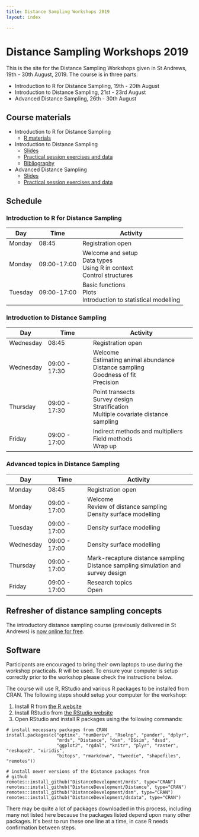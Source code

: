 ```yaml
---
title: Distance Sampling Workshops 2019
layout: index

---
```


# Distance Sampling Workshops 2019

This is the site for the Distance Sampling Workshops given in St Andrews, 19th - 30th August, 2019. The course is in three parts:


- Introduction to R for Distance Sampling, 19th - 20th August
- Introduction to Distance Sampling, 21st - 23rd August
- Advanced Distance Sampling, 26th - 30th August



## Course materials

- Introduction to R for Distance Sampling
  - [R materials](R/index.html)
- Introduction to Distance Sampling
  - [Slides](intro/slides.html)
  - [Practical session exercises and data](intro/practicals.html)
  - [Bibliography](intro/bibliography.html)
- Advanced Distance Sampling
  - [Slides](adv/slides.html)
  - [Practical session exercises and data](adv/practicals.html)


## Schedule

### Introduction to R for Distance Sampling

Day | Time | Activity
-------|-------|--------------------------
Monday | 08:45 | Registration open
Monday | 09:00-17:00 | Welcome and setup<br/>Data types<br/>Using R in context<br/>Control structures
Tuesday | 09:00-17:00 | Basic functions<br/>Plots<br/>Introduction to statistical modelling


### Introduction to Distance Sampling
 
Day | Time | Activity
-------|-------|--------------------------
Wednesday | 08:45 | Registration open
Wednesday | 09:00 - 17:30 | Welcome<br/>Estimating animal abundance<br/>Distance sampling<br/>Goodness of fit<br/>Precision
Thursday | 09:00 - 17:30 | Point transects<br/>Survey design<br/>Stratification<br/>Multiple covariate distance sampling
Friday | 09:00 - 17:00 | Indirect methods and multipliers<br/>Field methods<br/>Wrap up


### Advanced topics in Distance Sampling

Day | Time | Activity
-------|-------|--------------------------
Monday | 08:45 |Registration open
Monday | 09:00 - 17:00 | Welcome<br/>Review of distance sampling<br/>Density surface modelling
Tuesday | 09:00 - 17:00 | Density surface modelling
Wednesday | 09:00 - 17:00 | Density surface modelling
Thursday | 09:00 - 17:00 | Mark-recapture distance sampling<br/>Distance sampling simulation and survey design
Friday | 09:00 - 17:00 | Research topics<br/>Open


## Refresher of distance sampling concepts

The introductory distance sampling course (previously delivered in St Andrews) is [now online for free](https://workshops.distancesampling.org/online-course/).


## Software

Participants are encouraged to bring their own laptops to use during the workshop practicals. R will be used. To ensure your computer is setup correctly prior to the workshop please check the instructions below.

The course will use R, RStudio and various R packages to be installed from CRAN. The following steps should setup your computer for the workshop:

1. Install R from [the R website](https://cran.rstudio.com/)
2. Install RStudio from [the RStudio website](http://www.rstudio.com/products/rstudio/download/)
3. Open RStudio and install R packages using the following commands:

```{r}
# install necessary packages from CRAN
install.packages(c("optimx", "numDeriv", "Rsolnp", "pander", "dplyr",
                   "mrds", "Distance", "dsm", "DSsim", "dssd",
                   "ggplot2", "rgdal", "knitr", "plyr", "raster", "reshape2", "viridis",
                   "bitops", "rmarkdown", "tweedie", "shapefiles", "remotes"))

# install newer versions of the Distance packages from
# github
remotes::install_github("DistanceDevelopment/mrds", type="CRAN")
remotes::install_github("DistanceDevelopment/Distance", type="CRAN")
remotes::install_github("DistanceDevelopment/dsm", type="CRAN")
remotes::install_github("DistanceDevelopment/dsdata", type="CRAN")
```

There may be quite a lot of packages downloaded in this process, including many not listed here because the packages listed depend upon many other packages. It's best to run these one line at a time, in case R needs confirmation between steps.



